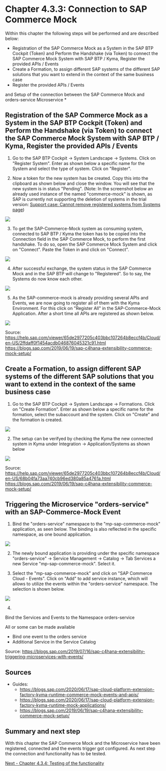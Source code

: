 # Chapter 4.3.3: Connection to SAP Commerce Mock

Within this chapter the following steps will be performed and are described below:

* Registration of the SAP Commerce Mock as a System in the SAP BTP Cockpit (Token) and Perform the Handshake (via Token) to connect the SAP Commerce Mock System with SAP BTP / Kyma, Register the provided APIs / Events
* Create a Formation, to assign different SAP systems of the different SAP solutions that you want to extend in the context of the same business case
* Register the provided APIs / Events

and Setup of the connection between the SAP Commerce Mock and orders-service Microservice
*

## Registration of the SAP Commerce Mock as a System in the SAP BTP Cockpit (Token) and Perform the Handshake (via Token) to connect the SAP Commerce Mock System with SAP BTP / Kyma, Register the provided APIs / Events

1. Go to the SAP BTP Cockpit -> System Landscape -> Systems. Click on "Register System". Enter as shown below a specific name for the System and select the type of system. Click on "Register".

2. Now a token for the new system has be created. Copy this into the clipboard as shown below and close the window. You will see that the new system is in status "Pending". (Note: In the screenshot below an already used instance of the named "commerce-mock" is shown, as SAP is currently not supporting the deletion of systems in the trial version: [Support case: Cannot remove registered systems from Systems page](https://ga.support.sap.com/dtp/viewer/#/tree/2065/actions/26547:28984:39747))

![](images/03_SAP-BTP_Register_sap-commerce-mock.png)

3. To get the SAP-Commerce-Mock system as consuming system, connected to SAP BTP / Kyma the token has to be copied into the Connection field in the SAP Commerce Mock, to perform the first handshake. To do so, open the SAP Commerce Mock System and click on "Connect". Paste the Token in and click on "Connect". 

![](images/03_SAP-commerce-mock_paste_token.png)

4. After successful exchange, the system status in the SAP Commerce Mock and in the SAP BTP will change to "Registered". So to say, the Systems do now know each other.

![](images/03_SAP-commerce-mock_paste_token.png)

5. As the SAP-commerce-mock is already providing several APIs and Events, we are now going to register all of them with the Kyma Environment. For this click on "Register All" in the SAP-Commerce-Mock Application. After a short time all APIs are registered as shown below.

![](images/03_SAP-commerce-mock_registerAPIs.png)

Source: https://help.sap.com/viewer/65de2977205c403bbc107264b8eccf4b/Cloud/en-US/2ffdaff0f1454acdb046876045321c91.html
https://blogs.sap.com/2019/06/19/sap-c4hana-extensibility-commerce-mock-setup/

## Create a Formation, to assign different SAP systems of the different SAP solutions that you want to extend in the context of the same business case

1. Go to the SAP BTP Cockpit -> System Landscape -> Formations. Click on "Create Formation". Enter as shown below a specific name for the formation, select the subaccount and the system. Click on "Create" and the formation is created.

![](images/03_SAP-commerce-mock_formationcreation.png)

2. The setup can be verifyed by checking the Kyma the new connected system in Kyma under Integration -> Application/Systems as shown below

![](images/03_SAP-commerce-mock_kyma_verify.png)

Source: https://help.sap.com/viewer/65de2977205c403bbc107264b8eccf4b/Cloud/en-US/68b04fa73aa740cb96ed380a85a4761a.html 
https://blogs.sap.com/2019/06/19/sap-c4hana-extensibility-commerce-mock-setup/


## Triggering the Microservice "orders-service" with an SAP-Commerce-Mock Event

1. Bind the "orders-service" namespace to the "mp-sap-commerce-mock" application, as seen below. The binding is also reflected in the specific namespace, as one bound application.

![](images/03_Kyma_CreateBinding_orders-service.png)

2. The newly bound application is providing under the specific namespace "orders-service" -> Service Management -> Catalog -> Tab Services a new Service "mp-sap-commerce-mock". Select it.

3. Select the "mp-sap-commerce-mock" and click on "SAP Commerce Cloud - Events". Click on "Add" to add service instance, which will allows to utilize the events within the "orders-service" namespace. The selection is shown below.

![](images/03_Kyma_Add_Service_Instance.png)

4. 



Bind the Services and Events to the Namespace orders-service

All or some can be made available
- Bind one event to the orders service
- Additional Service in the Service Catalog




Source: https://blogs.sap.com/2019/07/16/sap-c4hana-extensibility-triggering-microservices-with-events/ 



## Sources

* Guides: 
    * https://blogs.sap.com/2020/06/17/sap-cloud-platform-extension-factory-kyma-runtime-commerce-mock-events-and-apis/
    * https://blogs.sap.com/2020/06/17/sap-cloud-platform-extension-factory-kyma-runtime-mock-applications/
    * https://blogs.sap.com/2019/06/19/sap-c4hana-extensibility-commerce-mock-setup/ 

## Summary and next step

With this chapter the SAP Commerce Mock and the Microservice have been registered, connected and the events trigger got configured. As next step the connection and functionality has to be tested.

[Next - Chapter 4.3.4: Testing of the functionality](https://github.com/klouisbrother/ba-kyma-prototype/blob/main/documentation/4.3.4_testing.md) 